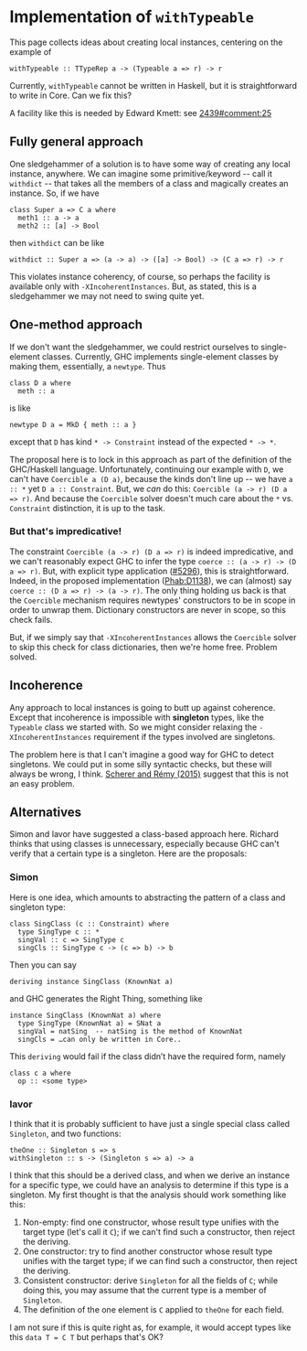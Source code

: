 # Implementation of `withTypeable`


This page collects ideas about creating local instances, centering on the example of

```wiki
withTypeable :: TTypeRep a -> (Typeable a => r) -> r
```


Currently, `withTypeable` cannot be written in Haskell, but it is straightforward to write in Core. Can we fix this?


A facility like this is needed by Edward Kmett: see [2439\#comment:25](https://gitlab.haskell.org/ghc/ghc/issues/2439)

## Fully general approach



One sledgehammer of a solution is to have some way of creating any local instance, anywhere. We can imagine some primitive/keyword -- call it `withdict` -- that takes all the members of a class and magically creates an instance. So, if we have


```
class Super a => C a where
  meth1 :: a -> a
  meth2 :: [a] -> Bool
```


then `withdict` can be like

```wiki
withdict :: Super a => (a -> a) -> ([a] -> Bool) -> (C a => r) -> r
```


This violates instance coherency, of course, so perhaps the facility is available only with `-XIncoherentInstances`. But, as stated, this is a sledgehammer we may not need to swing quite yet.

## One-method approach


If we don't want the sledgehammer, we could restrict ourselves to single-element classes. Currently, GHC implements single-element classes by making them, essentially, a `newtype`. Thus

```wiki
class D a where
  meth :: a
```


is like

```wiki
newtype D a = MkD { meth :: a }
```


except that `D` has kind `* -> Constraint` instead of the expected `* -> *`.


The proposal here is to lock in this approach as part of the definition of the GHC/Haskell language. Unfortunately, continuing our example with `D`, we can't have `Coercible a (D a)`, because the kinds don't line up -- we have `a :: *` yet `D a :: Constraint`. But, we *can* do this: `Coercible (a -> r) (D a => r)`. And because the `Coercible` solver doesn't much care about the `*` vs. `Constraint` distinction, it is up to the task.

### But that's impredicative!


The constraint `Coercible (a -> r) (D a => r)` is indeed impredicative, and we can't reasonably expect GHC to infer the type `coerce :: (a -> r) -> (D a => r)`. But, with explicit type application ([\#5296](https://gitlab.haskell.org/ghc/ghc/issues/5296)), this is straightforward. Indeed, in the proposed implementation ([Phab:D1138](https://phabricator.haskell.org/D1138)), we can (almost) say `coerce :: (D a => r) -> (a -> r)`. The only thing holding us back is that the `Coercible` mechanism requires newtypes' constructors to be in scope in order to unwrap them. Dictionary constructors are never in scope, so this check fails.


But, if we simply say that `-XIncoherentInstances` allows the `Coercible` solver to skip this check for class dictionaries, then we're home free. Problem solved.

## Incoherence


Any approach to local instances is going to butt up against coherence. Except that incoherence is impossible with **singleton** types, like the `Typeable` class we started with. So we might consider relaxing the `-XIncoherentInstances` requirement if the types involved are singletons.


The problem here is that I can't imagine a good way for GHC to detect singletons. We could put in some silly syntactic checks, but these will always be wrong, I think. [Scherer and Rémy (2015)](http://gallium.inria.fr/~scherer/research/unique_inhabitants/unique_stlc_sums-long.pdf) suggest that this is not an easy problem.

## Alternatives


Simon and Iavor have suggested a class-based approach here. Richard thinks that using classes is unnecessary, especially because GHC can't verify that a certain type is a singleton. Here are the proposals:

### Simon


Here is one idea, which amounts to abstracting the pattern of a class and singleton type:

```wiki
class SingClass (c :: Constraint) where
  type SingType c :: *
  singVal :: c => SingType c
  singCls :: SingType c -> (c => b) -> b
```


Then you can say

```wiki
deriving instance SingClass (KnownNat a)
```


and GHC generates the Right Thing, something like

```wiki
instance SingClass (KnownNat a) where
  type SingType (KnownNat a) = SNat a
  singVal = natSing  -- natSing is the method of KnownNat
  singCls = …can only be written in Core..
```


This `deriving` would fail if the class didn’t have the required form, namely

```wiki
class c a where
  op :: <some type>
```

### Iavor


I think that it is probably sufficient to have just a single special class called `Singleton`, and two functions:

```wiki
theOne :: Singleton s => s
withSingleton :: s -> (Singleton s => a) -> a
```


I think that this should be a derived class, and when we derive an instance for a specific type, we could have an analysis to determine if this type is a singleton.  My first thought is that the analysis should work something like this:

1. Non-empty:  find one constructor, whose result type unifies with the target type (let's call it `C`); if we can't find such a constructor, then reject the deriving.
1. One constructor: try to find another constructor whose result type unifies with the target type;  if we can find such a constructor, then reject the deriving.
1. Consistent constructor: derive `Singleton` for all the fields of `C`; while doing this, you may assume that the current type is a member of `Singleton`.
1. The definition of the one element is `C` applied to `theOne` for each field.


I am not sure if this is quite right as, for example, it would accept types like this `data T = C T` but perhaps that's OK?
